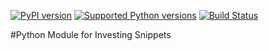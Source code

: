 
[![PyPI version](https://img.shields.io/pypi/v/pyinvestingsnippets.svg)](https://pypi.org/project/pyinvestingsnippets/)
[![Supported Python versions](https://img.shields.io/pypi/pyversions/pyinvestingsnippets.svg)](https://pypi.org/project/pyinvestingsnippets/)
[![Build Status](https://github.com/investingsnippets/pyinvestingsnippets/workflows/CI/badge.svg)](https://github.com/investingsnippets/pyinvestingsnippets/actions?query=workflow%3ACI)



#Python Module for Investing Snippets
